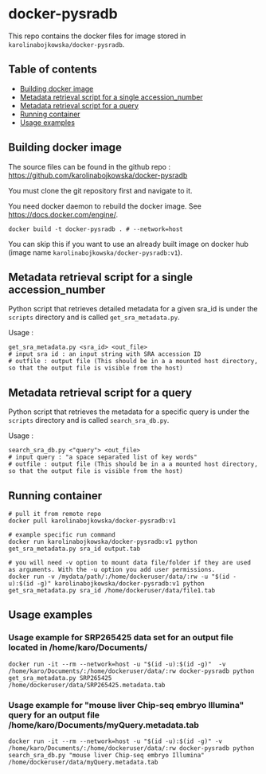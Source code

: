 # docker-pysradb

This repo contains the docker files for image stored in `karolinabojkowska/docker-pysradb`.

## Table of contents
* [Building docker image](#Building-docker-image)
* [Metadata retrieval script for a single accession_number](#Metadata-retrieval-script-for-a-single-accession_number)
* [Metadata retrieval script for a query](#Metadata-retrieval-script-for-a-query)
* [Running container](#Running-container)
* [Usage examples](#Usage-examples)

## Building docker image

The source files can be found in the github repo : https://github.com/karolinabojkowska/docker-pysradb

You must clone the git repository first and navigate to it. 

You need docker daemon to rebuild the docker image. See https://docs.docker.com/engine/.
```
docker build -t docker-pysradb . # --network=host
```
You can skip this if you want to use an already built image on docker hub (image name `karolinabojkowska/docker-pysradb:v1`). 

## Metadata retrieval script for a single accession_number

Python script that retrieves detailed metadata for a given sra_id is under the `scripts` directory and is called `get_sra_metadata.py`.

Usage :
```
get_sra_metadata.py <sra_id> <out_file>
# input sra id : an input string with SRA accession ID
# outfile : output file (This should be in a a mounted host directory, so that the output file is visible from the host)
```
## Metadata retrieval script for a query

Python script that retrieves the metadata for a specific query is under the `scripts` directory and is called `search_sra_db.py`.

Usage :
```
search_sra_db.py <"query"> <out_file>
# input query : "a space separated list of key words"
# outfile : output file (This should be in a a mounted host directory, so that the output file is visible from the host)

```
## Running container
```
# pull it from remote repo 
docker pull karolinabojkowska/docker-pysradb:v1

# example specific run command
docker run karolinabojkowska/docker-pysradb:v1 python get_sra_metadata.py sra_id output.tab

# you will need -v option to mount data file/folder if they are used as arguments. With the -u option you add user permissions.
docker run -v /mydata/path/:/home/dockeruser/data/:rw -u "$(id -u):$(id -g)" karolinabojkowska/docker-pysradb:v1 python get_sra_metadata.py sra_id /home/dockeruser/data/file1.tab
```
## Usage examples

### Usage example for SRP265425 data set for an output file located in /home/karo/Documents/
```
docker run -it --rm --network=host -u "$(id -u):$(id -g)"  -v /home/karo/Documents/:/home/dockeruser/data/:rw docker-pysradb python get_sra_metadata.py SRP265425 /home/dockeruser/data/SRP265425.metadata.tab
```
### Usage example for "mouse liver Chip-seq embryo Illumina" query for an output file /home/karo/Documents/myQuery.metadata.tab
```
docker run -it --rm --network=host -u "$(id -u):$(id -g)" -v /home/karo/Documents/:/home/dockeruser/data/:rw docker-pysradb python search_sra_db.py "mouse liver Chip-seq embryo Illumina" /home/dockeruser/data/myQuery.metadata.tab
```


